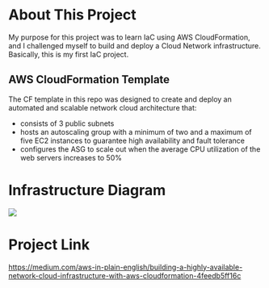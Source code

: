 # About This Project
My purpose for this project was to learn IaC using AWS CloudFormation, and I challenged myself to build and deploy a Cloud Network infrastructure. 
Basically, this is my first IaC project.

## AWS CloudFormation Template
The CF template in this repo was designed to create and deploy an automated and scalable network cloud architecture that:

- consists of 3 public subnets
- hosts an autoscaling group with a minimum of two and a maximum of five EC2 instances to guarantee high availability and fault tolerance
- configures the ASG to scale out when the average CPU utilization of the web servers increases to 50%

# Infrastructure Diagram
<img src="https://miro.medium.com/v2/resize:fit:1400/format:webp/1*a3lCoreZb-p4t5WvA6hvFA.jpeg">

# Project Link
https://medium.com/aws-in-plain-english/building-a-highly-available-network-cloud-infrastructure-with-aws-cloudformation-4feedb5ff16c
